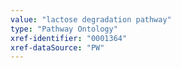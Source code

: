 ```yaml
---
value: "lactose degradation pathway"
type: "Pathway Ontology"
xref-identifier: "0001364"
xref-dataSource: "PW"
---
```

